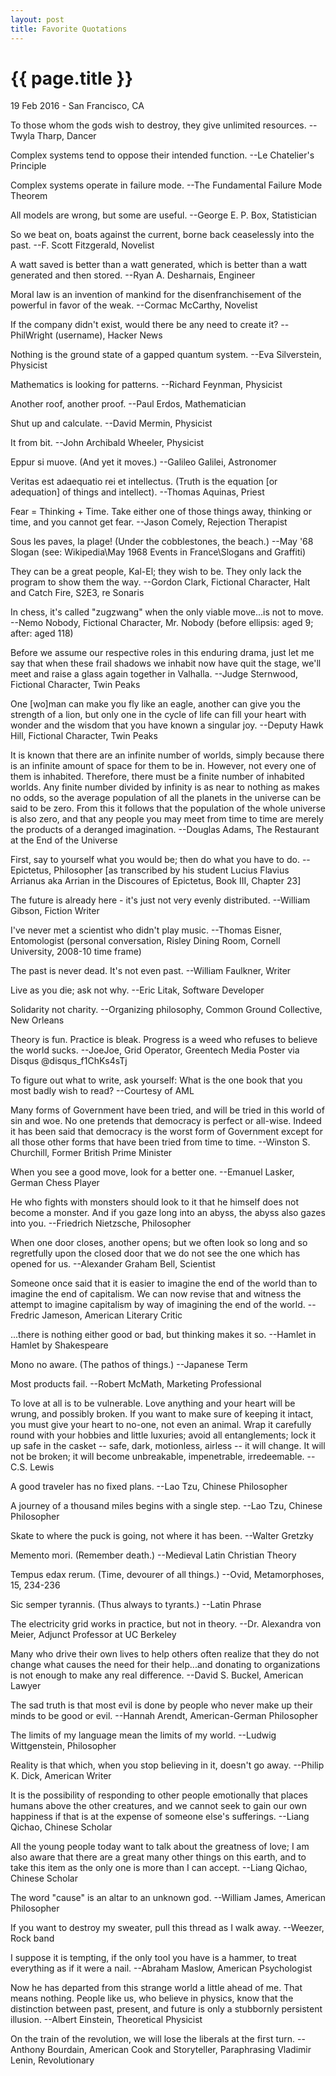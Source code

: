 ```yaml
---
layout: post
title: Favorite Quotations
---
```


{{ page.title }}
================

<p class="meta">19 Feb 2016 - San Francisco, CA</p>

To those whom the gods wish to destroy, they give unlimited resources. --Twyla Tharp, Dancer

Complex systems tend to oppose their intended function. --Le Chatelier's Principle

Complex systems operate in failure mode. --The Fundamental Failure Mode Theorem

All models are wrong, but some are useful. --George E. P. Box, Statistician

So we beat on, boats against the current, borne back ceaselessly into the past. --F. Scott Fitzgerald, Novelist

A watt saved is better than a watt generated, which is better than a watt generated and then stored. --Ryan A. Desharnais, Engineer

Moral law is an invention of mankind for the disenfranchisement of the powerful in favor of the weak. --Cormac McCarthy, Novelist

If the company didn't exist, would there be any need to create it? --PhilWright (username), Hacker News

Nothing is the ground state of a gapped quantum system. --Eva Silverstein, Physicist

Mathematics is looking for patterns. --Richard Feynman, Physicist

Another roof, another proof. --Paul Erdos, Mathematician

Shut up and calculate. --David Mermin, Physicist

It from bit. --John Archibald Wheeler, Physicist

Eppur si muove. (And yet it moves.) --Galileo Galilei, Astronomer

Veritas est adaequatio rei et intellectus. (Truth is the equation [or adequation] of things and intellect). --Thomas Aquinas, Priest

Fear = Thinking + Time. Take either one of those things away, thinking or time, and you cannot get fear. --Jason Comely, Rejection Therapist

Sous les paves, la plage! (Under the cobblestones, the beach.) --May '68 Slogan (see: Wikipedia\May 1968 Events in France\Slogans and Graffiti)

They can be a great people, Kal-El; they wish to be. They only lack the program to show them the way. --Gordon Clark, Fictional Character, Halt and Catch Fire, S2E3, re Sonaris

In chess, it's called "zugzwang" when the only viable move...is not to move. --Nemo Nobody, Fictional Character, Mr. Nobody (before ellipsis: aged 9; after: aged 118)

Before we assume our respective roles in this enduring drama, just let me say that when these frail shadows we inhabit now have quit the stage, we'll meet and raise a glass again together in Valhalla. --Judge Sternwood, Fictional Character, Twin Peaks

One [wo]man can make you fly like an eagle, another can give you the strength of a lion, but only one in the cycle of life can fill your heart with wonder and the wisdom that you have known a singular joy. --Deputy Hawk Hill, Fictional Character, Twin Peaks

It is known that there are an infinite number of worlds, simply because there is an infinite amount of space for them to be in. However, not every one of them is inhabited. Therefore, there must be a finite number of inhabited worlds. Any finite number divided by infinity is as near to nothing as makes no odds, so the average population of all the planets in the universe can be said to be zero. From this it follows that the population of the whole universe is also zero, and that any people you may meet from time to time are merely the products of a deranged imagination. --Douglas Adams, The Restaurant at the End of the Universe

First, say to yourself what you would be; then do what you have to do. --Epictetus, Philosopher [as transcribed by his student Lucius Flavius Arrianus aka Arrian in the Discoures of Epictetus, Book III, Chapter 23]

The future is already here - it's just not very evenly distributed. --William Gibson, Fiction Writer

I've never met a scientist who didn't play music. --Thomas Eisner, Entomologist (personal conversation, Risley Dining Room, Cornell University, 2008-10 time frame)

The past is never dead. It's not even past. --William Faulkner, Writer

Live as you die; ask not why. --Eric Litak, Software Developer

Solidarity not charity. --Organizing philosophy, Common Ground Collective, New Orleans

Theory is fun. Practice is bleak. Progress is a weed who refuses to believe the world sucks. --JoeJoe, Grid Operator, Greentech Media Poster via Disqus @disqus_f1ChKs4sTj

To figure out what to write, ask yourself: What is the one book that you most badly wish to read? --Courtesy of AML

Many forms of Government have been tried, and will be tried in this world of sin and woe. No one pretends that democracy is perfect or all-wise. Indeed it has been said that democracy is the worst form of Government except for all those other forms that have been tried from time to time. --Winston S. Churchill, Former British Prime Minister

When you see a good move, look for a better one. --Emanuel Lasker, German Chess Player

He who fights with monsters should look to it that he himself does not become a monster. And if you gaze long into an abyss, the abyss also gazes into you. --Friedrich Nietzsche, Philosopher

When one door closes, another opens; but we often look so long and so regretfully upon the closed door that we do not see the one which has opened for us. --Alexander Graham Bell, Scientist

Someone once said that it is easier to imagine the end of the world than to imagine the end of capitalism. We can now revise that and witness the attempt to imagine capitalism by way of imagining the end of the world. --Fredric Jameson, American Literary Critic

...there is nothing either good or bad, but thinking makes it so. --Hamlet in Hamlet by Shakespeare

Mono no aware. (The pathos of things.) --Japanese Term

Most products fail. --Robert McMath, Marketing Professional

To love at all is to be vulnerable. Love anything and your heart will be wrung, and possibly broken. If you want to make sure of keeping it intact, you must give your heart to no-one, not even an animal. Wrap it carefully round with your hobbies and little luxuries; avoid all entanglements; lock it up safe in the casket -- safe, dark, motionless, airless -- it will change. It will not be broken; it will become unbreakable, impenetrable, irredeemable. --C.S. Lewis

A good traveler has no fixed plans. --Lao Tzu, Chinese Philosopher

A journey of a thousand miles begins with a single step. --Lao Tzu, Chinese Philosopher

Skate to where the puck is going, not where it has been. --Walter Gretzky

Memento mori. (Remember death.) --Medieval Latin Christian Theory

Tempus edax rerum. (Time, devourer of all things.) --Ovid, Metamorphoses, 15, 234-236

Sic semper tyrannis. (Thus always to tyrants.) --Latin Phrase

The electricity grid works in practice, but not in theory. --Dr. Alexandra von Meier, Adjunct Professor at UC Berkeley

Many who drive their own lives to help others often realize that they do not change what causes the need for their help...and donating to organizations is not enough to make any real difference. --David S. Buckel, American Lawyer

The sad truth is that most evil is done by people who never make up their minds to be good or evil. --Hannah Arendt, American-German Philosopher

The limits of my language mean the limits of my world. --Ludwig Wittgenstein, Philosopher

Reality is that which, when you stop believing in it, doesn't go away. --Philip K. Dick, American Writer

It is the possibility of responding to other people emotionally that places humans above the other creatures, and we cannot seek to gain our own happiness if that is at the expense of someone else's sufferings. --Liang Qichao, Chinese Scholar

All the young people today want to talk about the greatness of love; I am also aware that there are a great many other things on this earth, and to take this item as the only one is more than I can accept. --Liang Qichao, Chinese Scholar

The word "cause" is an altar to an unknown god. --William James, American Philosopher

If you want to destroy my sweater, pull this thread as I walk away. --Weezer, Rock band

I suppose it is tempting, if the only tool you have is a hammer, to treat everything as if it were a nail. --Abraham Maslow, American Psychologist

Now he has departed from this strange world a little ahead of me. That means nothing. People like us, who believe in physics, know that the distinction between past, present, and future is only a stubbornly persistent illusion. --Albert Einstein, Theoretical Physicist

On the train of the revolution, we will lose the liberals at the first turn. --Anthony Bourdain, American Cook and Storyteller, Paraphrasing Vladimir Lenin, Revolutionary